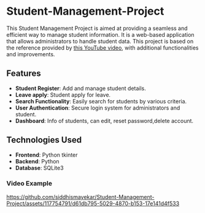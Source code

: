 # Student-Management-Project

This Student Management Project is aimed at providing a seamless and efficient way to manage student information. It is a web-based application that allows administrators to handle student data. This project is based on the reference provided by [this YouTube video](https://youtu.be/Suic1YRi3HA?si=GB7_NbqArfWISPxO), with additional functionalities and improvements.

## Features

- **Student Register**: Add and manage student details.
- **Leave apply**: Student apply for leave.
- **Search Functionality**: Easily search for students by various criteria.
- **User Authentication**: Secure login system for administrators and student.
- **Dashboard**: Info of students, can edit, reset password,delete account.

## Technologies Used

- **Frontend**: Python tkinter
- **Backend**: Python 
- **Database**: SQLite3

### Video Example

https://github.com/siddhismayekar/Student-Management-Project/assets/117754791/d61db795-5029-4870-b153-17e141d4f533
